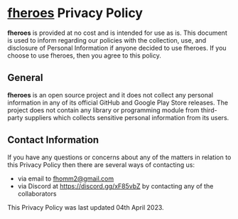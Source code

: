 # [fheroes](README.md) Privacy Policy

**fheroes** is provided at no cost and is intended for use as is.
This document is used to inform regarding our policies with the collection,
use, and disclosure of Personal Information if anyone decided to use fheroes.
If you choose to use fheroes, then you agree to this policy.

## General

**fheroes** is an open source project and it does not collect any personal
information in any of its official GitHub and Google Play Store releases.
The project does not contain any library or programming module from
third-party suppliers which collects sensitive personal information from its users.

## Contact Information

If you have any questions or concerns about any of the matters in relation to
this Privacy Policy then there are several ways of contacting us:

* via email to <fhomm2@gmail.com>
* via Discord at <https://discord.gg/xF85vbZ> by contacting any of the collaborators

This Privacy Policy was last updated 04th April 2023.
